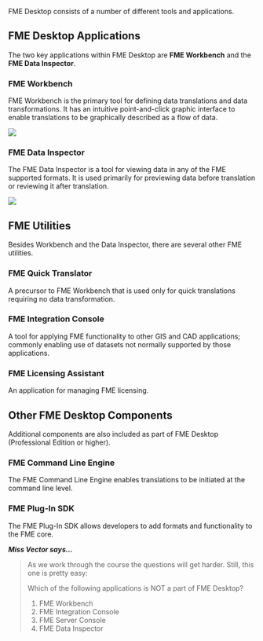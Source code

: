 FME Desktop consists of a number of different tools and applications.

 
## FME Desktop Applications ##
The two key applications within FME Desktop are **FME Workbench** and the **FME Data Inspector**.

### FME Workbench ###
FME Workbench is the primary tool for defining data translations and data transformations. It has an intuitive point-and-click graphic interface to enable translations to be graphically described as a flow of data.

![](https://raw.githubusercontent.com/FMEEvangelist/FME-Desktop-Basic-Training-Manual-Images/master/Img1.4.FMEWorkbench.png)

### FME Data Inspector ###
The FME Data Inspector is a tool for viewing data in any of the FME supported formats. It is used primarily for previewing data before translation or reviewing it after translation.

![](https://raw.githubusercontent.com/FMEEvangelist/FME-Desktop-Basic-Training-Manual-Images/master/Img1.5.FMEDataInspector.png)

## FME Utilities ##
Besides Workbench and the Data Inspector, there are several other FME utilities.

### FME Quick Translator ###
A precursor to FME Workbench that is used only for quick translations requiring no data transformation.

### FME Integration Console ###
A tool for applying FME functionality to other GIS and CAD applications; commonly enabling use of datasets not normally supported by those applications.

### FME Licensing Assistant ###
An application for managing FME licensing.


## Other FME Desktop Components ##
Additional components are also included as part of FME Desktop (Professional Edition or higher).

### FME Command Line Engine ###
The FME Command Line Engine enables translations to be initiated at the command line level.

### FME Plug-In SDK ###
The FME Plug-In SDK allows developers to add formats and functionality to the FME core.

***Miss Vector says…***

> As we work through the course the questions will get harder. Still, this one is pretty easy: 
> 
> Which of the following applications is NOT a part of FME Desktop?
>
> 1. FME Workbench
> 2. FME Integration Console
> 3. FME Server Console
> 4. FME Data Inspector